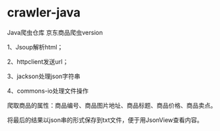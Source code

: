 # crawler-java
Java爬虫仓库
京东商品爬虫version

1、Jsoup解析html；

2、httpclient发送url；

3、jackson处理json字符串

4、commons-io处理文件操作

爬取商品的属性：商品编号、商品图片地址、商品标题、商品价格、商品卖点。

将最后的结果以json串的形式保存到txt文件，便于用JsonView查看内容。
